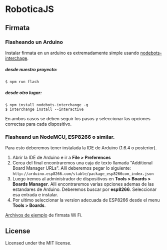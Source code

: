 # RoboticaJS

## Firmata

### Flasheando un Arduino
Instalar firmata en un arduino es extremadamente simple usando [nodebots-interchage](https://github.com/johnny-five-io/nodebots-interchange/). 

##### desde nuestro proyecto:
    $ npm run flash 

##### desde otro lugar:
    $ npm install nodebots-interchange -g
    $ interchange install --interactive
    
En ambos casos se deben seguir los pasos y seleccionar las opciones correctas para cada dispositivo. 


### Flasheand un NodeMCU, ESP8266 o similar. 
Para esto deberemos tener instalada la IDE de Arduino (1.6.4 o posterior).

1. Abrir la IDE de Arduino e ir a **File > Preferences** 
2. Cerca del final encontraremos una caja de texto llamada "Additional Board Manager URLs". Allí deberemos pegar lo siguiente: 
`http://arduino.esp8266.com/stable/package_esp8266com_index.json`
3. Luego iremos al administrador de dispositivos en **Tools > Boards > Boards Manager**. Alli encontraremos varias opciones ademas de las estandares de Arduino. Deberemos buscar por **esp8266**. Seleccionar esa entrada e instalar.
4. Por ultimo seleccionar la version adecuada de ESP8266 desde el menu **Tools > Boards**.

[Archivos de ejemplo](./standardFirmataWiFi) de firmata Wi Fi.


## License
Licensed under the MIT license.
